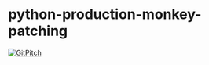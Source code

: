 # python-production-monkey-patching

[![GitPitch](https://gitpitch.com/assets/badge.svg)](https://gitpitch.com/Lothiraldan/python-production-monkey-patching/master?grs=github&t=sky)
